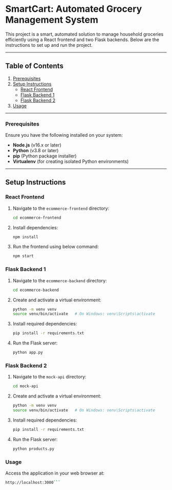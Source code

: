 # SmartCart: Automated Grocery Management System

This project is a smart, automated solution to manage household groceries efficiently using a React frontend and two Flask backends. Below are the instructions to set up and run the project.

---

## Table of Contents  
1. [Prerequisites](#prerequisites)  
2. [Setup Instructions](#setup-instructions)  
   - [React Frontend](#react-frontend)  
   - [Flask Backend 1](#flask-backend-1)  
   - [Flask Backend 2](#flask-backend-2)  
3. [Usage](#usage)  

---

### Prerequisites  
Ensure you have the following installed on your system:  
- **Node.js** (v16.x or later)  
- **Python** (v3.8 or later)  
- **pip** (Python package installer)  
- **Virtualenv** (for creating isolated Python environments)  

---

## Setup Instructions  

### React Frontend  
1. Navigate to the `ecommerce-frontend` directory:  
   ```bash
   cd ecommerce-frontend

2. Install dependencies:  
   ```bash
   npm install

3. Run the frontend using below command:
   ```bash
   npm start

### Flask Backend 1
1. Navigate to the `ecommerce-backend` directory:
   ```bash
   cd ecommerce-backend

2. Create and activate a virtual environment:
   ```bash
   python -m venv venv
   source venv/bin/activate   # On Windows: venv\Scripts\activate

3. Install required dependencies:
   ```bash
   pip install -r requirements.txt

4. Run the Flask server:
   ```bash
   python app.py

### Flask Backend 2
1. Navigate to the `mock-api` directory:
   ```bash
   cd mock-api

2. Create and activate a virtual environment:
   ```bash
   python -m venv venv
   source venv/bin/activate   # On Windows: venv\Scripts\activate

3. Install required dependencies:
   ```bash
   pip install -r requirements.txt

4. Run the Flask server:
   ```bash
   python products.py

### Usage
Access the application in your web browser at:
  ```bash
  http://localhost:3000```
